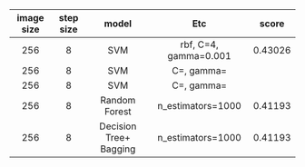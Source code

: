 | image size | step size  | model | Etc | score |
|:--:|:--:|:--:|:--:|:--:|
|  256 | 8 | SVM | rbf, C=4, gamma=0.001 | 0.43026 |
|  256 | 8 | SVM | C=, gamma= |  |
|  256 | 8 | SVM | C=, gamma= |  |
|  256 | 8 | Random Forest | n_estimators=1000 | 0.41193 |
|  256 | 8 | Decision Tree+ Bagging | n_estimators=1000 | 0.41193 |
